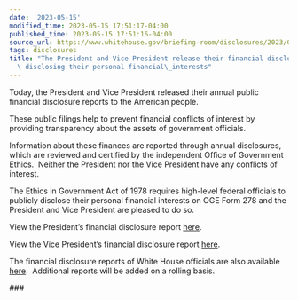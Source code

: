 ```yaml
---
date: '2023-05-15'
modified_time: 2023-05-15 17:51:17-04:00
published_time: 2023-05-15 17:51:16-04:00
source_url: https://www.whitehouse.gov/briefing-room/disclosures/2023/05/15/the-president-and-vice-president-release-their-financial-disclosure-reports-disclosing-their-personal-financial-interests-3/
tags: disclosures
title: "The President and Vice President release their financial disclosure reports\
  \ disclosing their personal financial\_interests"
---
```

 
Today, the President and Vice President released their annual public
financial disclosure reports to the American people.  
  
These public filings help to prevent financial conflicts of interest by
providing transparency about the assets of government officials.  
  
Information about these finances are reported through annual
disclosures, which are reviewed and certified by the independent Office
of Government Ethics.  Neither the President nor the Vice President have
any conflicts of interest.  
  
The Ethics in Government Act of 1978 requires high-level federal
officials to publicly disclose their personal financial interests on OGE
Form 278 and the President and Vice President are pleased to do so.  
  
View the President’s financial disclosure report
[here](https://www.whitehouse.gov/wp-content/uploads/2023/05/Biden-Joseph-R.-2023-Annual-278.pdf).  
  
View the Vice President’s financial disclosure report
[here](https://www.whitehouse.gov/wp-content/uploads/2023/05/Harris-Kamala-D.-2023-Annual-278.pdf).  
  
The financial disclosure reports of White House officials are also
available
[here](https://www.whitehouse.gov/disclosures/financial-disclosures/). 
Additional reports will be added on a rolling basis. 

\###
